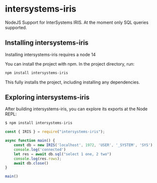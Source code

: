 # intersystems-iris

NodeJS Support for InterSystems IRIS. At the moment only SQL queries supported.

## Installing intersystems-iris

Installing intersystems-iris requires a node 14

You can install the project with npm. In the project directory, run:

```sh
npm install intersystems-iris
```

This fully installs the project, including installing any dependencies.

## Exploring intersystems-iris

After building intersystems-iris, you can explore its exports at the Node REPL:

```sh
$ npm install intersystems-iris
```

```javascript
const { IRIS } = require("intersystems-iris");

async function main() {
    const db = new IRIS('localhost', 1972, 'USER', '_SYSTEM', 'SYS')
    console.log('connected')
    let res = await db.sql("select 1 one, 2 two")
    console.log(res.rows);
    await db.close()
}

main()
```

